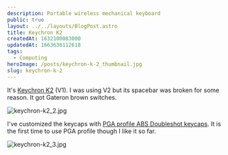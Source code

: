 ```yaml
---
description: Portable wireless mechanical keyboard
public: true
layout: ../../layouts/BlogPost.astro
title: Keychron K2
createdAt: 1632100083000
updatedAt: 1663636112618
tags:
  - Computing
heroImage: /posts/keychron-k-2_thumbnail.jpg
slug: keychron-k-2
---
```


It's [Keychron K2](https://www.keychron.com/products/keychron-k2-wireless-mechanical-keyboard) (V1). I was using V2 but its spacebar was broken for some reason. It got Gateron brown switches.

![keychron-k2_2.jpg](/posts/keychron-k-2_keychron-k2-2-jpg.jpg)

I've customized the keycaps with [PGA profile ABS Doubleshot keycaps](https://kbdfans.com/products/pga-profile-sparta-abs-doubleshot-keycaps-set). It is the first time to use PGA profile though I like it so far.

![keychron-k2_3.jpg](/posts/keychron-k-2_keychron-k2-3-jpg.jpg)
